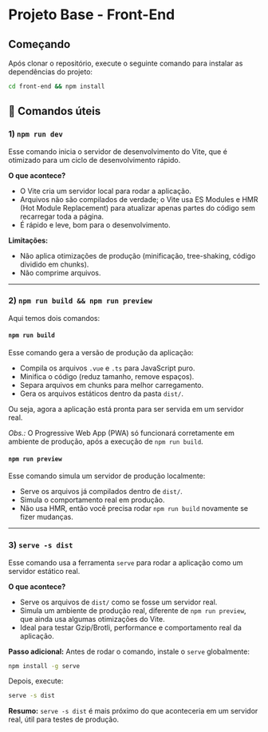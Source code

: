 
# Projeto Base - Front-End

## Começando

Após clonar o repositório, execute o seguinte comando para instalar as dependências do projeto:

```bash
cd front-end && npm install
```

## 🔧 Comandos úteis

### 1) `npm run dev`

Esse comando inicia o servidor de desenvolvimento do Vite, que é otimizado para um ciclo de desenvolvimento rápido.

**O que acontece?**
- O Vite cria um servidor local para rodar a aplicação.
- Arquivos não são compilados de verdade; o Vite usa ES Modules e HMR (Hot Module Replacement) para atualizar apenas partes do código sem recarregar toda a página.
- É rápido e leve, bom para o desenvolvimento.

**Limitações:**
- Não aplica otimizações de produção (minificação, tree-shaking, código dividido em chunks).
- Não comprime arquivos.

---

### 2) `npm run build && npm run preview`

Aqui temos dois comandos:

#### `npm run build`

Esse comando gera a versão de produção da aplicação:

- Compila os arquivos `.vue` e `.ts` para JavaScript puro.
- Minifica o código (reduz tamanho, remove espaços).
- Separa arquivos em chunks para melhor carregamento.
- Gera os arquivos estáticos dentro da pasta `dist/`.

Ou seja, agora a aplicação está pronta para ser servida em um servidor real.

*Obs.:* O Progressive Web App (PWA) só funcionará corretamente em ambiente de produção, após a execução de `npm run build`.

#### `npm run preview`

Esse comando simula um servidor de produção localmente:

- Serve os arquivos já compilados dentro de `dist/`.
- Simula o comportamento real em produção.
- Não usa HMR, então você precisa rodar `npm run build` novamente se fizer mudanças.

---

### 3) `serve -s dist`

Esse comando usa a ferramenta `serve` para rodar a aplicação como um servidor estático real.

**O que acontece?**
- Serve os arquivos de `dist/` como se fosse um servidor real.
- Simula um ambiente de produção real, diferente de `npm run preview`, que ainda usa algumas otimizações do Vite.
- Ideal para testar Gzip/Brotli, performance e comportamento real da aplicação.

**Passo adicional:** Antes de rodar o comando, instale o `serve` globalmente:

```bash
npm install -g serve
```

Depois, execute:

```bash
serve -s dist
```

**Resumo:** `serve -s dist` é mais próximo do que aconteceria em um servidor real, útil para testes de produção.

